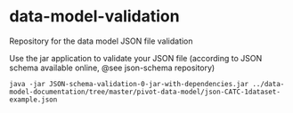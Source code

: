 # data-model-validation
Repository for the data model JSON file validation

Use the jar application to validate your JSON file (according to JSON schema available online, @see json-schema repository)

`java -jar JSON-schema-validation-0-jar-with-dependencies.jar ../data-model-documentation/tree/master/pivot-data-model/json-CATC-1dataset-example.json`
